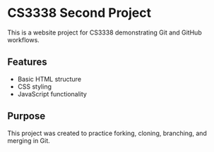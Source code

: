 # CS3338 Second Project

This is a website project for CS3338 demonstrating Git and GitHub workflows.

## Features
- Basic HTML structure
- CSS styling
- JavaScript functionality

## Purpose
This project was created to practice forking, cloning, branching, and merging in Git.
